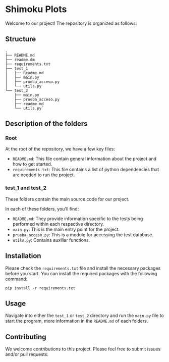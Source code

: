 
# Shimoku Plots

Welcome to our project! The repository is organized as follows:

## Structure

```
.
├── README.md
├── readme.dm
├── requirements.txt
├── test_1
│   ├── Readme.md
│   ├── main.py
│   ├── prueba_acceso.py
│   └── utils.py
└── test_2
    ├── main.py
    ├── prueba_acceso.py
    ├── readme.md
    └── utils.py` 
```
## Description of the folders

### Root

At the root of the repository, we have a few key files:

-   `README.md`: This file contain general information about the project and how to get started.
-   `requirements.txt`: This file contains a list of python dependencies that are needed to run the project.

### test_1 and test_2

These folders contain the main source code for our project.

In each of these folders, you'll find:

-   `README.md`: They provide information specific to the tests being performed within each respective directory.
-   `main.py`: This is the main entry point for the project.
-   `prueba_acceso.py`: This is a module for accessing the test database.
-   `utils.py`: Contains auxiliar functions.

## Installation

Please check the `requirements.txt` file and install the necessary packages before you start. You can install the required packages with the following command:

```
pip install -r requirements.txt
```

## Usage

Navigate into either the `test_1` or `test_2` directory and run the `main.py` file to start the program, more information in the `README.md` of each folders.

## Contributing

We welcome contributions to this project. Please feel free to submit issues and/or pull requests.
